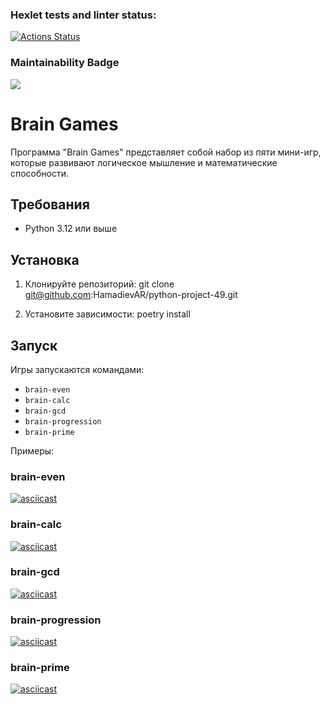### Hexlet tests and linter status:
[![Actions Status](https://github.com/HamadievAR/python-project-49/actions/workflows/hexlet-check.yml/badge.svg)](https://github.com/HamadievAR/python-project-49/actions)

### Maintainability Badge
<a href="https://codeclimate.com/github/HamadievAR/python-project-49/maintainability"><img src="https://api.codeclimate.com/v1/badges/f790fd8677d914bac696/maintainability" /></a>

# Brain Games

Программа "Brain Games" представляет собой набор из пяти мини-игр, которые развивают логическое мышление и математические способности.

## Требования

- Python 3.12 или выше

## Установка

1. Клонируйте репозиторий:
git clone git@github.com:HamadievAR/python-project-49.git

2. Установите зависимости:
poetry install

## Запуск

Игры запускаются командами:

- `brain-even`
- `brain-calc`
- `brain-gcd`
- `brain-progression`
- `brain-prime`

Примеры:

### brain-even
[![asciicast](https://asciinema.org/a/NKgDVoL4MeRy93GQKEG9XU4Tu.svg)](https://asciinema.org/a/NKgDVoL4MeRy93GQKEG9XU4Tu)

### brain-calc
[![asciicast](https://asciinema.org/a/pJj1egv0WDRjq9s4eBNwNh3ze.svg)](https://asciinema.org/a/pJj1egv0WDRjq9s4eBNwNh3ze)

### brain-gcd
[![asciicast](https://asciinema.org/a/IQuqp2X02bIYISVorAlwRiqpU.svg)](https://asciinema.org/a/IQuqp2X02bIYISVorAlwRiqpU)

### brain-progression
[![asciicast](https://asciinema.org/a/QlR3H7kmiXldDX0wTu7Hop10s.svg)](https://asciinema.org/a/QlR3H7kmiXldDX0wTu7Hop10s)

### brain-prime
[![asciicast](https://asciinema.org/a/KHUo8o69JxH8ltr80OvQRC760.svg)](https://asciinema.org/a/KHUo8o69JxH8ltr80OvQRC760)


